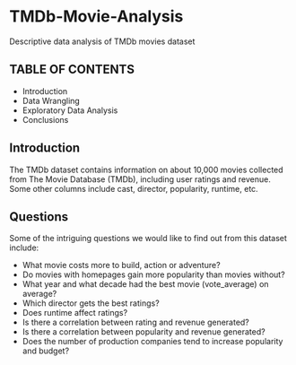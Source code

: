 # TMDb-Movie-Analysis
Descriptive data analysis of TMDb movies dataset

## TABLE OF CONTENTS
- Introduction
- Data Wrangling
- Exploratory Data Analysis
- Conclusions

## Introduction
The TMDb dataset contains information on about 10,000 movies collected from The Movie Database (TMDb), including user ratings and revenue. Some other columns include cast, director, popularity, runtime, etc.

## Questions
Some of the intriguing questions we would like to find out from this dataset include:

- What movie costs more to build, action or adventure?
- Do movies with homepages gain more popularity than movies without?
- What year and what decade had the best movie (vote_average) on average?
- Which director gets the best ratings?
- Does runtime affect ratings?
- Is there a correlation between rating and revenue generated?
- Is there a correlation between popularity and revenue generated?
- Does the number of production companies tend to increase popularity and budget?
